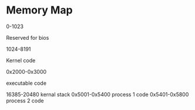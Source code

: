 # Memory Map
0-1023

Reserved for bios

1024-8191

Kernel code

0x2000-0x3000

executable code

16385-20480 kernal stack
0x5001-0x5400 process 1 code
0x5401-0x5800 process 2 code

